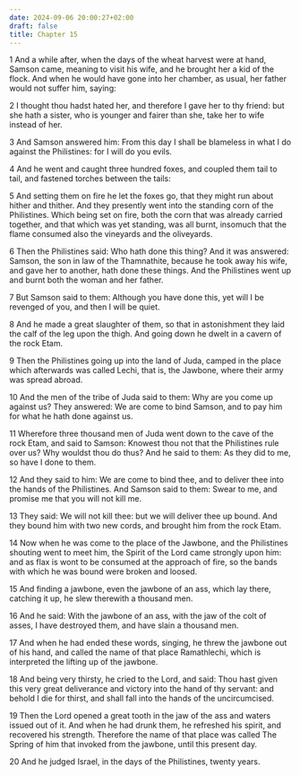 ```yaml
---
date: 2024-09-06 20:00:27+02:00
draft: false
title: Chapter 15
---
```




1 And a while after, when the days of the wheat harvest were at hand, Samson came, meaning to visit his wife, and he brought her a kid of the flock. And when he would have gone into her chamber, as usual, her father would not suffer him, saying:

2 I thought thou hadst hated her, and therefore I gave her to thy friend: but she hath a sister, who is younger and fairer than she, take her to wife instead of her.

3 And Samson answered him: From this day I shall be blameless in what I do against the Philistines: for I will do you evils.

4 And he went and caught three hundred foxes, and coupled them tail to tail, and fastened torches between the tails:

5 And setting them on fire he let the foxes go, that they might run about hither and thither. And they presently went into the standing corn of the Philistines. Which being set on fire, both the corn that was already carried together, and that which was yet standing, was all burnt, insomuch that the flame consumed also the vineyards and the oliveyards.

6 Then the Philistines said: Who hath done this thing? And it was answered: Samson, the son in law of the Thamnathite, because he took away his wife, and gave her to another, hath done these things. And the Philistines went up and burnt both the woman and her father.

7 But Samson said to them: Although you have done this, yet will I be revenged of you, and then I will be quiet.

8 And he made a great slaughter of them, so that in astonishment they laid the calf of the leg upon the thigh. And going down he dwelt in a cavern of the rock Etam.

9 Then the Philistines going up into the land of Juda, camped in the place which afterwards was called Lechi, that is, the Jawbone, where their army was spread abroad.

10 And the men of the tribe of Juda said to them: Why are you come up against us? They answered: We are come to bind Samson, and to pay him for what he hath done against us.

11 Wherefore three thousand men of Juda went down to the cave of the rock Etam, and said to Samson: Knowest thou not that the Philistines rule over us? Why wouldst thou do thus? And he said to them: As they did to me, so have I done to them.

12 And they said to him: We are come to bind thee, and to deliver thee into the hands of the Philistines. And Samson said to them: Swear to me, and promise me that you will not kill me.

13 They said: We will not kill thee: but we will deliver thee up bound. And they bound him with two new cords, and brought him from the rock Etam.

14 Now when he was come to the place of the Jawbone, and the Philistines shouting went to meet him, the Spirit of the Lord came strongly upon him: and as flax is wont to be consumed at the approach of fire, so the bands with which he was bound were broken and loosed.

15 And finding a jawbone, even the jawbone of an ass, which lay there, catching it up, he slew therewith a thousand men.

16 And he said: With the jawbone of an ass, with the jaw of the colt of asses, I have destroyed them, and have slain a thousand men.

17 And when he had ended these words, singing, he threw the jawbone out of his hand, and called the name of that place Ramathlechi, which is interpreted the lifting up of the jawbone.

18 And being very thirsty, he cried to the Lord, and said: Thou hast given this very great deliverance and victory into the hand of thy servant: and behold I die for thirst, and shall fall into the hands of the uncircumcised.

19 Then the Lord opened a great tooth in the jaw of the ass and waters issued out of it. And when he had drunk them, he refreshed his spirit, and recovered his strength. Therefore the name of that place was called The Spring of him that invoked from the jawbone, until this present day.

20 And he judged Israel, in the days of the Philistines, twenty years.

